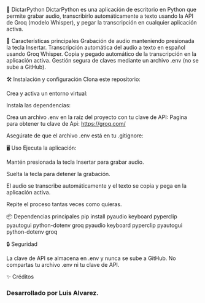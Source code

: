 🎤 DictarPython
DictarPython es una aplicación de escritorio en Python que permite grabar audio, transcribirlo automáticamente a texto usando la API de Groq (modelo Whisper), y pegar la transcripción en cualquier aplicación activa.

🚀 Características principales
Grabación de audio manteniendo presionada la tecla Insertar.
Transcripción automática del audio a texto en español usando Groq Whisper.
Copia y pegado automático de la transcripción en la aplicación activa.
Gestión segura de claves mediante un archivo .env (no se sube a GitHub).

🛠️ Instalación y configuración
Clona este repositorio:

Crea y activa un entorno virtual:

Instala las dependencias:

Crea un archivo .env en la raíz del proyecto con tu clave de API:
Pagina para obtener tu clave de Api: https://groq.com/

Asegúrate de que el archivo .env está en tu .gitignore:

🖥️ Uso
Ejecuta la aplicación:

Mantén presionada la tecla Insertar para grabar audio.

Suelta la tecla para detener la grabación.

El audio se transcribe automáticamente y el texto se copia y pega en la aplicación activa.

Repite el proceso tantas veces como quieras.

📦 Dependencias principales
pip install pyaudio keyboard pyperclip pyautogui python-dotenv groq
pyaudio
keyboard
pyperclip
pyautogui
python-dotenv
groq

🔒 Seguridad

La clave de API se almacena en .env y nunca se sube a GitHub.
No compartas tu archivo .env ni tu clave de API.

✨ Créditos
### Desarrollado por Luis Alvarez.
